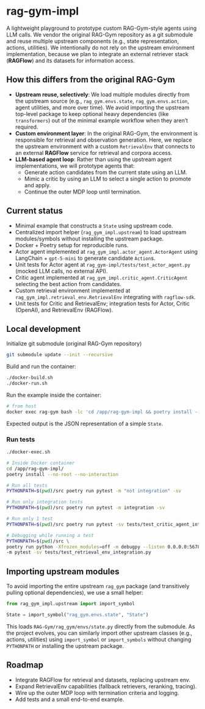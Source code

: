 # rag-gym-impl

A lightweight playground to prototype custom RAG-Gym-style agents using LLM calls. We vendor the original RAG-Gym repository as a git submodule and reuse multiple upstream components (e.g., state representation, actions, utilities). We intentionally do not rely on the upstream environment implementation, because we plan to integrate an external retriever stack (**RAGFlow**) and its datasets for information access.

## How this differs from the original RAG-Gym

- **Upstream reuse, selectively**: We load multiple modules directly from the upstream source (e.g., `rag_gym.envs.state`, `rag_gym.envs.action`, agent utilities, and more over time). We avoid importing the upstream top-level package to keep optional heavy dependencies (like `transformers`) out of the minimal example workflow when they aren’t required.
- **Custom environment layer**: In the original RAG-Gym, the environment is responsible for retrieval and observation generation. Here, we replace the upstream environment with a custom `RetrievalEnv` that connects to an external **RAGFlow** service for retrieval and corpora access.
- **LLM-based agent loop**: Rather than using the upstream agent implementations, we will prototype agents that:
  - Generate action candidates from the current state using an LLM.
  - Mimic a critic by using an LLM to select a single action to promote and apply.
  - Continue the outer MDP loop until termination.

## Current status

- Minimal example that constructs a `State` using upstream code.
- Centralized import helper (`rag_gym_impl.upstream`) to load upstream modules/symbols without installing the upstream package.
- Docker + Poetry setup for reproducible runs.
- Actor agent implemented at `rag_gym_impl.actor_agent.ActorAgent` using LangChain + `gpt-5-mini` to generate candidate `Action`s.
- Unit tests for Actor agent at `rag_gym-impl/tests/test_actor_agent.py` (mocked LLM calls, no external API).
- Critic agent implemented at `rag_gym_impl.critic_agent.CriticAgent` selecting the best action from candidates.
- Custom retrieval environment implemented at `rag_gym_impl.retrieval_env.RetrievalEnv` integrating with `ragflow-sdk`.
- Unit tests for Critic and RetrievalEnv; integration tests for Actor, Critic (OpenAI), and RetrievalEnv (RAGFlow).

## Local development

Initialize git submodule (original RAG-Gym repository)

```bash
git submodule update --init --recursive
```

Build and run the container:

```bash
./docker-build.sh
./docker-run.sh
```

Run the example inside the container:

```bash
# from host
docker exec rag-gym bash -lc 'cd /app/rag-gym-impl && poetry install --no-root --no-interaction && PYTHONPATH=/app/rag-gym-impl/src poetry run python src/rag_gym_impl/main.py'
```

Expected output is the JSON representation of a simple `State`.

### Run tests

```bash
./docker-exec.sh

# Inside Docker container
cd /app/rag-gym-impl/
poetry install --no-root --no-interaction

# Run all tests
PYTHONPATH=$(pwd)/src poetry run pytest -m "not integration" -sv

# Run only integration tests
PYTHONPATH=$(pwd)/src poetry run pytest -m integration -sv

# Run only 1 test
PYTHONPATH=$(pwd)/src poetry run pytest -sv tests/test_critic_agent_integration.py

# Debugging while running a test
PYTHONPATH=$(pwd)/src \
poetry run python -Xfrozen_modules=off -m debugpy --listen 0.0.0.0:5678 --wait-for-client \
-m pytest -sv tests/test_retrieval_env_integration.py
```

## Importing upstream modules

To avoid importing the entire upstream `rag_gym` package (and transitively pulling optional dependencies), we use a small helper:

```python
from rag_gym_impl.upstream import import_symbol

State = import_symbol("rag_gym.envs.state", "State")
```

This loads `RAG-Gym/rag_gym/envs/state.py` directly from the submodule. As the project evolves, you can similarly import other upstream classes (e.g., actions, utilities) using `import_symbol` or `import_symbols` without changing `PYTHONPATH` or installing the upstream package.

## Roadmap

- Integrate RAGFlow for retrieval and datasets, replacing upstream env.
- Expand RetrievalEnv capabilities (fallback retrievers, reranking, tracing).
- Wire up the outer MDP loop with termination criteria and logging.
- Add tests and a small end-to-end example.
